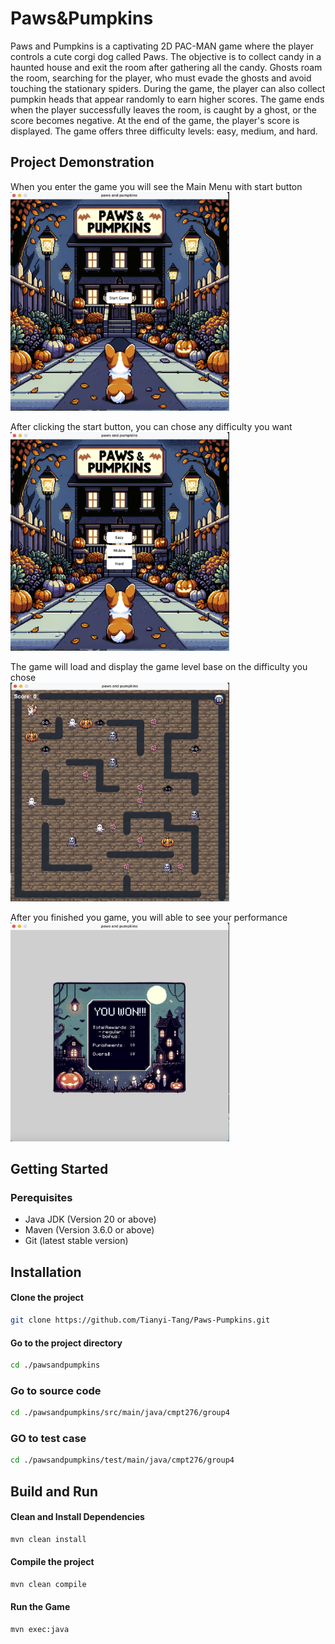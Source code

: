 # Paws&Pumpkins
Paws and Pumpkins is a captivating 2D PAC-MAN game where the player controls a cute corgi dog called Paws. The objective is to collect candy in a haunted house and exit the room after gathering all the candy. Ghosts roam the room, searching for the player, who must evade the ghosts and avoid touching the stationary spiders. During the game, the player can also collect pumpkin heads that appear randomly to earn higher scores. The game ends when the player successfully leaves the room, is caught by a ghost, or the score becomes negative. At the end of the game, the player's score is displayed. The game offers three difficulty levels: easy, medium, and hard.

## Project Demonstration
When you enter the game you will see the Main Menu with start button
<br>
<img src="/Game_demonstrate_img/Game_start.png" alt="Game_start" width="350" height="350">
<br>

After clicking the start button, you can chose any difficulty you want
<br>
<img src="/Game_demonstrate_img/Difficulty_level.png" alt="Difficulty_level" width="350" height="350">
<br>

The game will load and display the game level base on the difficulty you chose
<br>
<img src="/Game_demonstrate_img/Game_scene.png" alt="Game_scene" width="350" height="350">
<br>

After you finished you game, you will able to see your performance
<br>
<img src="/Game_demonstrate_img/Fianll_score.png" alt="Fianll_score" width="350" height="350">
<br>

## Getting Started
### Perequisites
- Java JDK (Version 20 or above)
- Maven (Version 3.6.0 or above)
- Git (latest stable version)

## Installation
#### Clone the project
```bash
git clone https://github.com/Tianyi-Tang/Paws-Pumpkins.git
```

#### Go to the project directory
```bash
cd ./pawsandpumpkins
```

### Go to source code
```bash
cd ./pawsandpumpkins/src/main/java/cmpt276/group4
```

### GO to test case
```bash
cd ./pawsandpumpkins/test/main/java/cmpt276/group4
```

## Build and Run
#### Clean and Install Dependencies
```bash
mvn clean install
```

#### Compile the project
```bash
mvn clean compile
```

#### Run the Game
```bash
mvn exec:java
```
